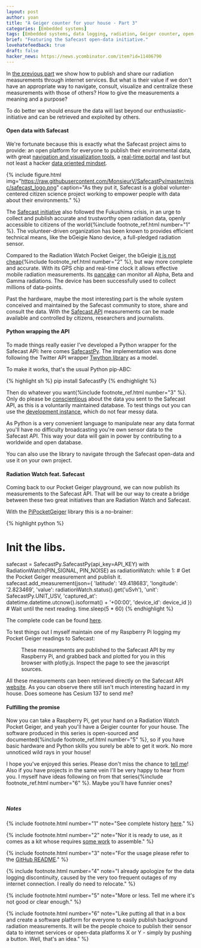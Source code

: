 ```yaml
---
layout: post
author: yoan
title: "A Geiger counter for your house - Part 3"
categories: [Embedded systems]
tags: [Embedded systems, data logging, radiation, Geiger counter, open-data, Safecast, radiation]
brief: "Featuring the Safecast open-data initiative."
lovehatefeedback: true
draft: false
hacker_news: https://news.ycombinator.com/item?id=11406790
---
```


In [the previous part](/2016/03/04/radiation-watch-raspberry/) we show how to publish and share our radiation measurements through internet services. But what is their value if we don't have an appropriate way to navigate, consult, visualize and centralize these measurements with those of others? How to give the measurements a meaning and a purpose?

To do better we should ensure the data will last beyond our enthusiastic-initiative and can be retrieved and exploited by others.

#### Open data with Safecast

We're fortunate because this is exactly what the Safecast project aims to provide: an open platform for everyone to publish their environmental data, with great [navigation and visualization tools](http://safecast.org/tilemap/), a [real-time portal](http://realtime.safecast.org/) and last but not least a hacker [data oriented mindset](http://blog.safecast.org/faq/).

{% include figure.html img="https://raw.githubusercontent.com/MonsieurV/SafecastPy/master/misc/safecast_logo.png" caption="As they put it, Safecast is a global volunter-centered citizen science project working to empower people with data about their environments." %}

The [Safecast initiative](http://blog.safecast.org/about/) also followed the Fukushima crisis, in an urge to collect and publish accurate and trustworthy open radiation data, openly accessible to citizens of the world{%include footnote_ref.html number="1" %}. The volunteer-driven organization has been known to provides efficient technical means, like the bGeigie Nano device, a full-pledged radiation sensor.

Compared to the Radiation Watch Pocket Geiger, the bGeigie [it is not cheap](http://shop.kithub.cc/products/safecast-bgeigie-nano){%include footnote_ref.html number="2" %}, but way more complete and accurate. With its GPS chip and real-time clock it allows effective mobile radiation measurements. Its [pancake](http://www.lndinc.com/products/17/) can monitor all Alpha, Beta and Gamma radiations. The device has been successfully used to collect millions of data-points.

Past the hardware, maybe the most interesting part is the whole system conceived and maintained by the Safecast community to store, share and consult the data. With the [Safecast API](https://api.safecast.org/en-US/home) measurements can be made available and controlled by citizens, researchers and journalists.

#### Python wrapping the API

To made things really easier I've developed a Python wrapper for the Safecast API: here comes [SafecastPy](https://github.com/MonsieurV/SafecastPy). The implementation was done following the Twitter API wrapper [Twython library](https://github.com/ryanmcgrath/twython/) as a model.

To make it works, that's the usual Python pip-ABC:

{% highlight sh %}
pip install SafecastPy
{% endhighlight %}

Then do whatever you want{%include footnote_ref.html number="3" %}. Only do please be [conscientious](http://blog.safecast.org/2014/01/useful-data/) about the data you sent to the Safecast API, as this is a voluntarily maintained database. To test things out you can use the [development instance](http://dev.safecast.org/), which do not fear messy data.

As Python is a very convenient language to manipulate near any data format you'll have no difficulty broadcasting you're own sensor data to the Safecast API. This way your data will gain in power by contributing to a worldwide and open database.

You can also use the library to navigate through the Safecast open-data and use it on your own project.

#### Radiation Watch feat. Safecast

Coming back to our Pocket Geiger playground, we can now publish its measurements to the Safecast API. That will be our way to create a bridge between these two great initiatives than are Radiation Watch and Safecast.

With the [PiPocketGeiger](https://github.com/MonsieurV/PiPocketGeiger) library this is a no-brainer:

{% highlight python %}
# Init the libs.
safecast = SafecastPy.SafecastPy(api_key=API_KEY)
with RadiationWatch(PIN_SIGNAL, PIN_NOISE) as radiationWatch:
  while 1:
    # Get the Pocket Geiger measurement and publish it.
    safecast.add_measurement(json={
      'latitude': '49.418683',
      'longitude': '2.823469',
      'value': radiationWatch.status().get('uSvh'),
      'unit': SafecastPy.UNIT_USV,
      'captured_at': datetime.datetime.utcnow().isoformat() + '+00:00',
      'device_id': device_id
    })
    # Wait until the next reading.
    time.sleep(5 * 60)
{% endhighlight %}

The complete code can be found [here](https://github.com/MonsieurV/PiPocketGeiger/blob/master/examples/safecast.py).

To test things out I myself maintain one of my Raspberry Pi logging my Pocket Geiger readings to Safecast:

<figure>
  <div id="plot-safecast-soubeyrac"></div>
  <figcaption>These measurements are published to the Safecast API by my Raspberry Pi, and grabbed back and plotted for you in this browser with plotly.js. Inspect the page to see the javascript sources.</figcaption>
</figure>

<script type="text/javascript" src="https://cdn.plot.ly/plotly-1.5.0.min.js"></script>
<script src="https://code.jquery.com/jquery-2.2.2.min.js" integrity="sha256-36cp2Co+/62rEAAYHLmRCPIych47CvdM+uTBJwSzWjI=" crossorigin="anonymous"></script>
<script>
  var data = [ { x: [], y: [], type: 'scatter' } ];
  function doPlot() {
    // TODO To make it responsive at window resizing
    // https://plot.ly/javascript/responsive-fluid-layout/
    Plotly.plot(
      document.getElementById('plot-safecast-soubeyrac'),
      data,
      {
        title: 'Yoan\'s home radiation',
        xaxis: {
        title: 'Timestamp'
        },
        yaxis: {
        title: 'Radiation dose (uSv/h)'
        }
      }
    );
  }
  // Download 100 data points (25*4).
  var PAGES = 4;
  var promises = [];
  var results = [];
  for(var i = 1; i <= PAGES; i++) {
    promises.push(
      new Promise(function(i, resolve, reject) {
        jQuery.get('https://api.safecast.org/measurements.json?order=captured_at+desc&user_id=992&page=' + i, function(i, response) {
          results[i] = response;
          resolve();
        }.bind(null, i));
      }.bind(null, i))
    );
  }
  Promise.all(promises).then(function () {
    for(var i = PAGES; i >= 1; i--) {
      results[i].reverse().forEach(function(dataPoint) {
        data[0].x.push(dataPoint.captured_at.replace('T', ' ').replace('Z', '')),
        data[0].y.push(dataPoint.value)
      });
    }
    doPlot();
  });
</script>

All these measurements can been retrieved directly on the Safecast API [website]((https://api.safecast.org/en-US/users/992/measurements?order=captured_at+desc)). As you can observe there still isn't much interesting hazard in my house. Does someone has Cesium 137 to send me?

#### Fulfilling the promise

Now you can take a Raspberry Pi, get your hand on a Radiation Watch Pocket Geiger, and yeah you'll have a Geigier counter for your house. The software produced in this series is open-sourced and documented{%include footnote_ref.html number="5" %}, so if you have basic hardware and Python skills you surely be able to get it work. No more unnoticed wild rays in your house!

I hope you've enjoyed this series. Please don't miss the chance to [tell me](mailto:yoan@ytotech.com)! Also if you have projects in the same vein I'll be very happy to hear from you. I myself have ideas following on from that series{%include footnote_ref.html number="6" %}. Maybe you'll have funnier ones?

<br>

##### Notes

{% include footnote.html number="1" note="See complete history [here](http://blog.safecast.org/history/)." %}

{% include footnote.html number="2" note="Nor it is ready to use, as it comes as a kit whose requires [some work](https://github.com/Safecast/bGeigieNanoKit/wiki/NANO-MANUAL) to assemble." %}

{% include footnote.html number="3" note="For the usage please refer to the [GitHub README](https://github.com/MonsieurV/SafecastPy#basic-usage)." %}

{% include footnote.html number="4" note="I already apologize for the data logging discontinuity, caused by the very too frequent outages of my internet connection. I really do need to relocate." %}

{% include footnote.html number="5" note="More or less. Tell me where it's not good or clear enough." %}

{% include footnote.html number="6" note="Like putting all that in a box and create a software platform for everyone to easily publish background radiation measurements. It will be the people choice to publish their sensor data to internet services or open-data platforms X or Y - simply by pushing a button. Well, that's an idea." %}
